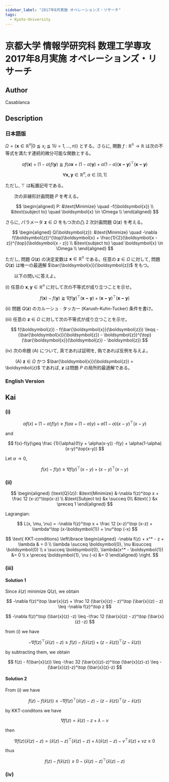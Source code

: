 ```yaml
---
sidebar_label: "2017年8月実施 オペレーションズ・リサーチ"
tags:
  - Kyoto-University
---
```

# 京都大学 情報学研究科 数理工学専攻 2017年8月実施 オペレーションズ・リサーチ

## **Author**
Casablanca

## **Description**
### 日本語版
$\Omega = \{\boldsymbol{x} \in \mathbb{R}^n| 0 \leqq x_i \leqq 1(i=1,\dots,n)\}$ とする。さらに, 関数 $f:\mathbb{R}^n \rightarrow \mathbb{R}$ は次の不等式を満たす連続的微分可能な関数とする。

$$
\alpha f(\boldsymbol{x}) + (1 - \alpha)f(\boldsymbol{y}) \geqq f(\alpha\boldsymbol{x} + (1 - \alpha)\boldsymbol{y}) + \alpha(1 - \alpha)(\boldsymbol{x - y})^{\top}(\boldsymbol{x - y})
$$

$$
\forall \boldsymbol{x,y} \in \mathbb{R}^n,\alpha \in [0,1]
$$

ただし, $\top$ は転置記号である。

&emsp;&emsp;次の非線形計画問題 $P$ を考える。

$$
\begin{aligned}
P: &\text{Minimize} \quad -f(\boldsymbol{x}) \\
&\text{subject to} \quad \boldsymbol{x} \in \Omega \\
\end{aligned}
$$

さらに, パラメータ $\boldsymbol{z} \in \Omega$ をもつ次の凸 $2$ 次計画問題 $Q(\boldsymbol{z})$ を考える。

$$
\begin{aligned}
Q(\boldsymbol{z}): &\text{Minimize} \quad -\nabla f(\boldsymbol{z})^{\top}\boldsymbol{x} + \frac{1}{2}(\boldsymbol{x - z})^{\top}(\boldsymbol{x - z}) \\
&\text{subject to} \quad \boldsymbol{x} \in \Omega \\
\end{aligned}
$$

ただし, 問題 $Q(\boldsymbol{z})$ の決定変数は $\boldsymbol{x} \in \mathbb{R}^n$ である。任意の $\boldsymbol{z} \in \Omega$ に対して, 問題 $Q(\boldsymbol{z})$ は唯一の最適解 $\bar{\boldsymbol{x}}(\boldsymbol{z})$ をもつ。

&emsp;&emsp;以下の問いに答えよ。

(i) 任意の $\boldsymbol{x}, \boldsymbol{y} \in \mathbb{R}^n$ に対して次の不等式が成り立つことを示せ。

$$
f(\boldsymbol{x}) - f(\boldsymbol{y}) \geqq \nabla f(\boldsymbol{y})^{\top}(\boldsymbol{x - y}) + (\boldsymbol{x - y})^{\top}(\boldsymbol{x - y})
$$

(ii) 問題 $Q(\boldsymbol{z})$ のカルーシュ $\cdot$ タッカー (Karush-Kuhn-Tucker) 条件を書け。

(iii) 任意の $\boldsymbol{z} \in \Omega$ に対して次の不等式が成り立つことを示せ。

$$
f(\boldsymbol{z}) - f(\bar{\boldsymbol{x}}(\boldsymbol{z})) \leqq -(\bar{\boldsymbol{x}}(\boldsymbol{z}) - \boldsymbol{z})^{\top}(\bar{\boldsymbol{x}}(\boldsymbol{z}) - \boldsymbol{z})
$$

(iv) 次の命題 (A) について, 真であれば証明を, 偽であれば反例を与えよ。

&emsp;&emsp; (A) $\boldsymbol{z} \in \Omega$ かつ $\bar{\boldsymbol{x}}(\boldsymbol{z}) = \boldsymbol{z}$ であれば, $\boldsymbol{z}$ は問題 $P$ の局所的最適解である。


### English Version

## **Kai**
### (i)

$$
\alpha f(x) + (1-\alpha)f(y) \geq f(\alpha x + (1-\alpha)y) + \alpha (1-\alpha)(x-y)^\top (x-y)
$$

and

$$
f(x)-f(y)\geq \frac {1}{\alpha}(f(y + \alpha(x-y)) -f(y) + \alpha(1-\alpha)(x-y)^\top(x-y))
$$

Let $\alpha \rightarrow 0$,

$$
f(x) - f(y) \geq \nabla f(y)^\top (x - y) + (x-y)^\top(x-y)
$$

### (ii)

$$
\begin{aligned}
(\text{Q}(z)): &\text{Minimize} &-\nabla f(z)^\top x + \frac 12 (x-z)^\top(x-z) \\
&\text{Subject to} &x \succeq 0\\
&\text{ } &x \preceq 1
\end{aligned}
$$

Lagrangian:

$$
L(x, \mu, \nu) = -\nabla f(z)^\top x + \frac 12 (x-z)^\top (x-z) + \lambda^\top (x-\boldsymbol{1}) + \nu^\top (-x)
$$

$$
\text{ KKT-conditions} \left\lbrace
\begin{aligned}
-\nabla f(z) + x^* - z + \lambda & = 0 \\
\lambda   \succeq \boldsymbol{0}, \nu &\succeq \boldsymbol{0} \\
 x \succeq \boldsymbol{0}, \lambda(x^* - \boldsymbol{1}) &= 0 \\
 x \preceq \boldsymbol{1}, \nu (-x) &= 0
\end{aligned}
\right.
$$

### (iii)
#### Solution 1
Since $\bar{x}(z)$ minimize $\text{Q}(z)$, we obtain

$$
-\nabla f(z)^\top \bar{x}(z) + \frac 12 (\bar{x}(z) - z)^\top (\bar{x}(z) - z) \leq -\nabla f(z)^\top z
$$

$$
-\nabla f(z)^\top (\bar{x}(z) -z) \leq -\frac 12 (\bar{x}(z) - z)^\top (\bar{x}(z) -z)
$$

from (i) we have

$$
-\nabla f(z)^\top (\bar{x}(z) - z) \geq f(z) - f(\bar{x}(z)) + (z-\bar{x}(z))^\top (z-\bar{x}(z))
$$

by subtracting them, we obtain

$$
f(z) - f(\bar{x}(z)) \leq -\frac 32 (\bar{x}(z)-z)^\top (\bar{x}(z)-z) \leq - (\bar{x}(z)-z)^\top (\bar{x}(z)-z)
$$

#### Solution 2
From (i) we have

$$
f(z) - f(\bar{x}(z)) \leq -\nabla f(z)^\top (\bar{x}(z) - z)   - (z-\bar{x}(z))^\top (z-\bar{x}(z))
$$

by KKT-conditons we have

$$
\nabla f(z) = \bar{x}(z) - z + \lambda - \nu
$$

then

$$
\nabla f(z)(\bar{x}(z) - z) = (\bar{x}(z) - z) ^\top (\bar{x}(z)-z) + \lambda (\bar{x}(z)-z) - \nu ^\top \bar{x}(z) + \nu z \geq 0
$$

thus

$$
f(z) - f(\bar{x}(z)) \leq 0 - (\bar{x}(z)-z)^\top(\bar{x}(z)-z)
$$

### (iv)
